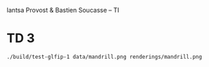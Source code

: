 Iantsa Provost & Bastien Soucasse – TI

# TD 3

```sh
./build/test-glfip-1 data/mandrill.png renderings/mandrill.png
```
